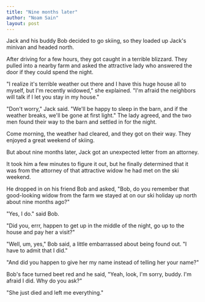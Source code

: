 ```yaml
---
title: "Nine months later"
author: "Noam Sain"
layout: post
---
```


Jack and his buddy Bob decided to go skiing, so they loaded up Jack's minivan and headed north.

After driving for a few hours, they got caught in a terrible blizzard. They pulled into a nearby farm and asked the attractive lady who answered the door if they could spend the night.

"I realize it's terrible weather out there and I have this huge house all to myself, but I'm recently widowed," she explained. "I'm afraid the neighbors will talk if I let you stay in my house."

"Don't worry," Jack said. "We'll be happy to sleep in the barn, and if the weather breaks, we'll be gone at first light." The lady agreed, and the two men found their way to the barn and settled in for the night.

Come morning, the weather had cleared, and they got on their way. They enjoyed a great weekend of skiing.

But about nine months later, Jack got an unexpected letter from an attorney.

It took him a few minutes to figure it out, but he finally determined that it was from the attorney of that attractive widow he had met on the ski weekend.

He dropped in on his friend Bob and asked, "Bob, do you remember that good-looking widow from the farm we stayed at on our ski holiday up north about nine months ago?"

"Yes, I do." said Bob.

"Did you, errr, happen to get up in the middle of the night, go up to the house and pay her a visit?"

"Well, um, yes," Bob said, a little embarrassed about being found out. "I have to admit that I did."

"And did you happen to give her my name instead of telling her your name?"

Bob's face turned beet red and he said, "Yeah, look, I'm sorry, buddy. I'm afraid I did. Why do you ask?"

"She just died and left me everything."
